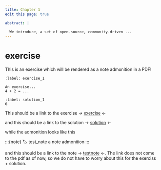 ```yaml
---
title: Chapter 1
edit this page: true

abstract: |

  We introduce, a set of open-source, community-driven ...
---
```


# exercise

This is an exercise which will be rendered as a note admonition in a PDF! 

```{exercise} Name exercise
:label: exercise_1

An exercise...
4 + 2 = ...
```

```{solution} exercise_1
:label: solution_1
6
```

This should be a link to the exercise ->  [exercise](#exercise_1) <-

and this should be a link to the solution ->  [solution](#solution_1) <-

while the admonition looks like this

:::{note}
:label: test_note
a note admonition
:::

and this should be a link to the note -> [testnote](#test_note) <-. The link does not come to the pdf as of now, so we do not have to worry about this for the exerciss + solution.



